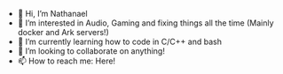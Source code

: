 - 👋 Hi, I’m Nathanael
- 👀 I’m interested in Audio, Gaming and fixing things all the time (Mainly docker and Ark servers!)
- 🌱 I’m currently learning how to code in C/C++ and bash
- 💞️ I’m looking to collaborate on anything!
- 📫 How to reach me: Here!

<!---
Nazza01/Nazza01 is a ✨ special ✨ repository because its `README.md` (this file) appears on your GitHub profile.
You can click the Preview link to take a look at your changes.
--->
